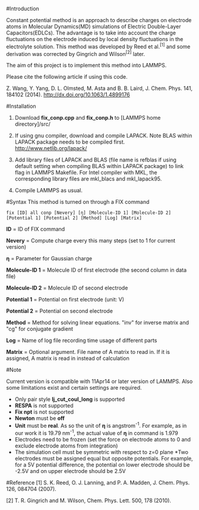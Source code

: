#Introduction

Constant potential method is an approach to describe charges on electrode atoms in Molecular Dynamics(MD) simulations of Electric Double-Layer Capacitors(EDLCs). The advantage is to take into account the charge fluctuations on the electrode induced by local density fluctuations in the electrolyte solution. This method was developed by Reed et al.<sup>[1]</sup> and some derivation was corrected by Gingrich and Wilson<sup>[2]</sup> later.

The aim of this project is to implement this method into LAMMPS.

Please cite the following article if using this code.

Z. Wang, Y. Yang, D. L. Olmsted, M. Asta and B. B. Laird, J. Chem. Phys. 141, 184102 (2014). http://dx.doi.org/10.1063/1.4899176

#Installation

1. Download **fix_conp.cpp** and **fix_conp.h** to [LAMMPS home directory]/src/

2. If using gnu compiler, download and compile LAPACK. Note BLAS within LAPACK package needs to be compiled first.
http://www.netlib.org/lapack/

3. Add library files of LAPACK and BLAS (file name is refblas if using default setting when compiling BLAS within LAPACK package) to link flag in LAMMPS Makefile. For Intel compiler with MKL, the corresponding library files are mkl_blacs and mkl_lapack95.

4. Compile LAMMPS as usual.

#Syntax
This method is turned on through a FIX command

```
fix [ID] all conp [Nevery] [η] [Molecule-ID 1] [Molecule-ID 2] [Potential 1] [Potential 2] [Method] [Log] [Matrix]
```

**ID** = ID of FIX command

**Nevery** = Compute charge every this many steps (set to 1 for current version)

**η** = Parameter for Gaussian charge

**Molecule-ID 1** = Molecule ID of first electrode (the second column in data file)

**Molecule-ID 2** = Molecule ID of second electrode

**Potential 1** = Potential on first electrode (unit: V)

**Potential 2** = Potential on second electrode

**Method** = Method for solving linear equations. "inv" for inverse matrix and "cg" for conjugate gradient

**Log** = Name of log file recording time usage of different parts

**Matrix** = Optional argument. File name of A matrix to read in. If it is assigned, A matrix is read in instead of calculation

#Note

Current version is compatible with 11Apr14 or later version of LAMMPS. Also some limitations exist and certain settings are required.

* Only pair style **lj_cut_coul_long** is supported
* **RESPA** is not supported
* **Fix npt** is not supported
* **Newton** must be **off**
* **Unit** must be **real**. As so the unit of **η** is angstrom<sup>-1</sup>. For example, as in our work it is 19.79 nm<sup>-1</sup>, the actual value of **η** in command is 1.979
* Electrodes need to be frozen (set the force on electrode atoms to 0 and exclude electrode atoms from integration)
* The simulation cell must be symmetric with respect to z=0 plane
*Two electrodes must be assigned equal but opposite potentials. For example, for a 5V potential difference, the potential on lower electrode should be -2.5V and on upper electrode should be 2.5V

#Reference
[1] S. K. Reed, O. J. Lanning, and P. A. Madden, J. Chem. Phys. 126, 084704 (2007).

[2] T. R. Gingrich and M. Wilson, Chem. Phys. Lett. 500, 178 (2010).
